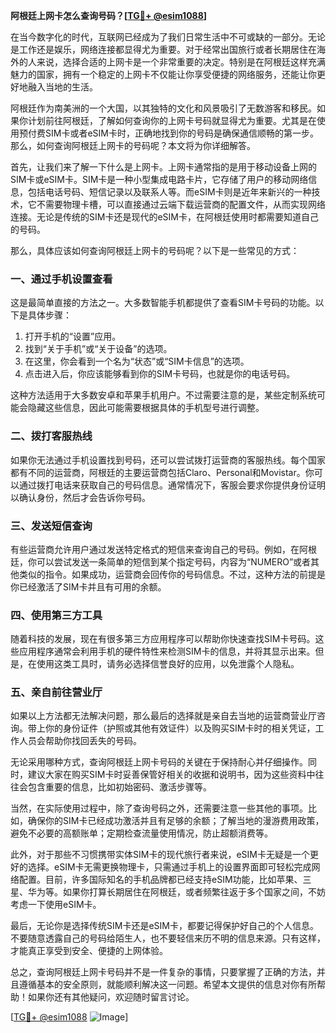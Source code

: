 **阿根廷上网卡怎么查询号码？[[TG💪+ @esim1088](https://t.me/s/esim1088)]**

在当今数字化的时代，互联网已经成为了我们日常生活中不可或缺的一部分。无论是工作还是娱乐，网络连接都显得尤为重要。对于经常出国旅行或者长期居住在海外的人来说，选择合适的上网卡是一个非常重要的决定。特别是在阿根廷这样充满魅力的国家，拥有一个稳定的上网卡不仅能让你享受便捷的网络服务，还能让你更好地融入当地的生活。

阿根廷作为南美洲的一个大国，以其独特的文化和风景吸引了无数游客和移民。如果你计划前往阿根廷，了解如何查询你的上网卡号码就显得尤为重要。尤其是在使用预付费SIM卡或者eSIM卡时，正确地找到你的号码是确保通信顺畅的第一步。那么，如何查询阿根廷上网卡的号码呢？本文将为你详细解答。

首先，让我们来了解一下什么是上网卡。上网卡通常指的是用于移动设备上网的SIM卡或eSIM卡。SIM卡是一种小型集成电路卡片，它存储了用户的移动网络信息，包括电话号码、短信记录以及联系人等。而eSIM卡则是近年来新兴的一种技术，它不需要物理卡槽，可以直接通过云端下载运营商的配置文件，从而实现网络连接。无论是传统的SIM卡还是现代的eSIM卡，在阿根廷使用时都需要知道自己的号码。

那么，具体应该如何查询阿根廷上网卡的号码呢？以下是一些常见的方式：

### **一、通过手机设置查看**
这是最简单直接的方法之一。大多数智能手机都提供了查看SIM卡号码的功能。以下是具体步骤：
1. 打开手机的“设置”应用。
2. 找到“关于手机”或“关于设备”的选项。
3. 在这里，你会看到一个名为“状态”或“SIM卡信息”的选项。
4. 点击进入后，你应该能够看到你的SIM卡号码，也就是你的电话号码。

这种方法适用于大多数安卓和苹果手机用户。不过需要注意的是，某些定制系统可能会隐藏这些信息，因此可能需要根据具体的手机型号进行调整。

### **二、拨打客服热线**
如果你无法通过手机设置找到号码，还可以尝试拨打运营商的客服热线。每个国家都有不同的运营商，阿根廷的主要运营商包括Claro、Personal和Movistar。你可以通过拨打电话来获取自己的号码信息。通常情况下，客服会要求你提供身份证明以确认身份，然后才会告诉你号码。

### **三、发送短信查询**
有些运营商允许用户通过发送特定格式的短信来查询自己的号码。例如，在阿根廷，你可以尝试发送一条简单的短信到某个指定号码，内容为“NUMERO”或者其他类似的指令。如果成功，运营商会回传你的号码信息。不过，这种方法的前提是你已经激活了SIM卡并且有可用的余额。

### **四、使用第三方工具**
随着科技的发展，现在有很多第三方应用程序可以帮助你快速查找SIM卡号码。这些应用程序通常会利用手机的硬件特性来检测SIM卡的信息，并将其显示出来。但是，在使用这类工具时，请务必选择信誉良好的应用，以免泄露个人隐私。

### **五、亲自前往营业厅**
如果以上方法都无法解决问题，那么最后的选择就是亲自去当地的运营商营业厅咨询。带上你的身份证件（护照或其他有效证件）以及购买SIM卡时的相关凭证，工作人员会帮助你找回丢失的号码。

无论采用哪种方式，查询阿根廷上网卡号码的关键在于保持耐心并仔细操作。同时，建议大家在购买SIM卡时妥善保管好相关的收据和说明书，因为这些资料中往往会包含重要的信息，比如初始密码、激活步骤等。

当然，在实际使用过程中，除了查询号码之外，还需要注意一些其他的事项。比如，确保你的SIM卡已经成功激活并且有足够的余额；了解当地的漫游费用政策，避免不必要的高额账单；定期检查流量使用情况，防止超额消费等。

此外，对于那些不习惯携带实体SIM卡的现代旅行者来说，eSIM卡无疑是一个更好的选择。eSIM卡无需更换物理卡，只需通过手机上的设置界面即可轻松完成网络配置。目前，许多国际知名的手机品牌都已经支持eSIM功能，比如苹果、三星、华为等。如果你打算长期居住在阿根廷，或者频繁往返于多个国家之间，不妨考虑一下使用eSIM卡。

最后，无论你是选择传统SIM卡还是eSIM卡，都要记得保护好自己的个人信息。不要随意透露自己的号码给陌生人，也不要轻信来历不明的信息来源。只有这样，才能真正享受到安全、便捷的上网体验。

总之，查询阿根廷上网卡号码并不是一件复杂的事情，只要掌握了正确的方法，并且遵循基本的安全原则，就能顺利解决这一问题。希望本文提供的信息对你有所帮助！如果你还有其他疑问，欢迎随时留言讨论。

[[TG💪+ @esim1088](https://t.me/s/esim1088) ![Image](https://i.postimg.cc/4NQfJmqS/Snipaste-2025-05-13-00-14-12.png)]